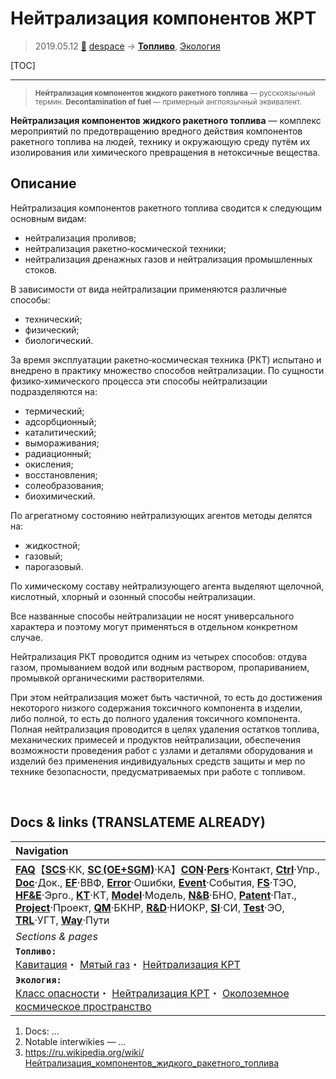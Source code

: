 # Нейтрализация компонентов ЖРТ
> 2019.05.12 [🚀](../index/index.md) [despace](index.md) → **[Топливо](fuel.md)**, [Экология](ecology.md)

[TOC]

---

> <small>**Нейтрализация компонентов жидкого ракетного топлива** — русскоязычный термин. **Decontamination of fuel** — примерный англоязычный эквивалент.</small>

**Нейтрализация компонентов жидкого ракетного топлива** — комплекс мероприятий по предотвращению вредного действия компонентов ракетного топлива на людей, технику и окружающую среду путём их изолирования или химического превращения в нетоксичные вещества.



## Описание
Нейтрализация компонентов ракетного топлива сводится к следующим основным видам:

   - нейтрализация проливов;
   - нейтрализация ракетно‑космической техники;
   - нейтрализация дренажных газов и нейтрализация промышленных стоков.

В зависимости от вида нейтрализации применяются различные способы:

   - технический;
   - физический;
   - биологический.

За время эксплуатации ракетно‑космическая техника (РКТ) испытано и внедрено в практику множество способов нейтрализации. По сущности физико‑химического процесса эти способы нейтрализации подразделяются на:

   - термический;
   - адсорбционный;
   - каталитический;
   - вымораживания;
   - радиационный;
   - окисления;
   - восстановления;
   - солеобразования;
   - биохимический.

По агрегатному состоянию нейтрализующих агентов методы делятся на:

   - жидкостной;
   - газовый;
   - парогазовый.

По химическому составу нейтрализующего агента выделяют щелочной, кислотный, хлорный и озонный способы нейтрализации.

Все названные способы нейтрализации не носят универсального характера и поэтому могут применяться в отдельном конкретном случае.

Нейтрализация РКТ проводится одним из четырех способов: отдува газом, промыванием водой или водным раствором, пропариванием, промывкой органическими растворителями.

При этом нейтрализация может быть частичной, то есть до достижения некоторого низкого содержания токсичного компонента в изделии, либо полной, то есть до полного удаления токсичного компонента. Полная нейтрализация проводится в целях удаления остатков топлива, механических примесей и продуктов нейтрализации, обеспечения возможности проведения работ с узлами и деталями оборудования и изделий без применения индивидуальных средств защиты и мер по технике безопасности, предусматриваемых при работе с топливом.



<p style="page-break-after:always"> </p>

## Docs & links (TRANSLATEME ALREADY)
|Navigation|
|:--|
|**[FAQ](faq.md)**【**[SCS](scs.md)**·КК, **[SC (OE+SGM)](sc.md)**·КА】**[CON](contact.md)·[Pers](person.md)**·Контакт, **[Ctrl](control.md)**·Упр., **[Doc](doc.md)**·Док., **[EF](ef.md)**·ВВФ, **[Error](error.md)**·Ошибки, **[Event](event.md)**·События, **[FS](fs.md)**·ТЭО, **[HF&E](hfe.md)**·Эрго., **[KT](kt.md)**·КТ, **[Model](model.md)**·Модель, **[N&B](nnb.md)**·БНО, **[Patent](патент.md)**·Пат., **[Project](project.md)**·Проект, **[QM](qm.md)**·БКНР, **[R&D](rnd.md)**·НИОКР, **[SI](si.md)**·СИ, **[Test](test.md)**·ЭО, **[TRL](trl.md)**·УГТ, **[Way](way.md)**·Пути|
|*Sections & pages*|
|**`Топливо:`**<br> [Кавитация](cavitation.md)・ [Мятый газ](exhsteam.md)・ [Нейтрализация КРТ](нейтрализация_крт.md)|
|**`Экология:`**<br> [Класс опасности](danger_goods.md)・ [Нейтрализация КРТ](нейтрализация_крт.md)・ [Околоземное космическое пространство](near_space.md)|

   1. Docs: …
   1. Notable interwikies — …
   1. <https://ru.wikipedia.org/wiki/Нейтрализация_компонентов_жидкого_ракетного_топлива>

